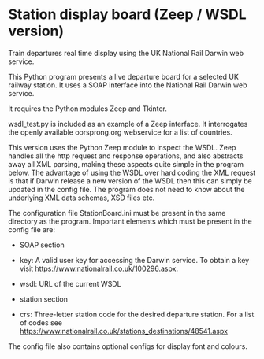 # Station display board (Zeep / WSDL version)
Train departures real time display using the UK National Rail Darwin web service.

This Python program presents a live departure board for a selected UK railway
station. It uses a SOAP interface into the National Rail Darwin web service.

It requires the Python modules Zeep and Tkinter.

wsdl_test.py is included as an example of a Zeep interface. It interrogates the openly 
available oorsprong.org webservice for a list of countries.

This version uses the Python Zeep module to inspect the WSDL. Zeep handles all
the http request and response operations, and also abstracts away all XML parsing,
making these aspects quite simple in the program below. The advantage of using
the WSDL over hard coding the XML request is that if Darwin release a new version
of the WSDL then this can simply be updated in the config file. The program does
not need to know about the underlying XML data schemas, XSD files etc.

The configuration file StationBoard.ini must be present in the same
directory as the program. Important elements which must be present in the
config file are:

- SOAP section
* key:  A valid user key for accessing the Darwin service. To obtain a key visit 
      https://www.nationalrail.co.uk/100296.aspx.
      
* wsdl: URL of the current WSDL

- station section

* crs: Three-letter station code for the desired departure station. For a list
     of codes see https://www.nationalrail.co.uk/stations_destinations/48541.aspx

The config file also contains optional configs for display font
and colours.
